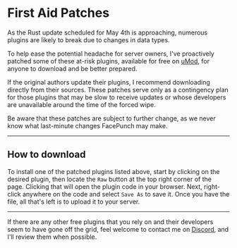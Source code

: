 # First Aid Patches
As the Rust update scheduled for May 4th is approaching, numerous plugins are likely to break due to changes in data types.

To help ease the potential headache for server owners, I've proactively patched some of these at-risk plugins, available for free on [uMod](https://umod.org/plugins), for anyone to download and be better prepared.

If the original authors update their plugins, I recommend downloading directly from their sources. These patches serve only as a contingency plan for those plugins that may be slow to receive updates or whose developers are unavailable around the time of the forced wipe.

Be aware that these patches are subject to further change, as we never know what last-minute changes FacePunch may make.

-----------

## How to download
To install one of the patched plugins listed above, start by clicking on the desired plugin, then locate the `Raw` button at the top right corner of the page. Clicking that will open the plugin code in your browser. Next, right-click anywhere on the code and select `Save As` to save it. Once you have the file, all that's left is to upload it to your server.

-----------

If there are any other free plugins that you rely on and their developers seem to have gone off the grid, feel welcome to contact me on [Discord](https://discord.gg/Sn6pQHGUe3), and I'll review them when possible.
